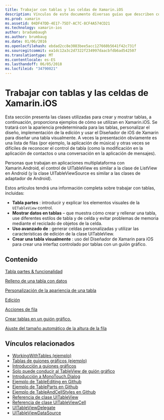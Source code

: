```yaml
---
title: Trabajar con tablas y las celdas de Xamarin.iOS
description: Vínculos de este documento diversas guías que describen cómo mostrar los datos con el control de UITableView en una aplicación de Xamarin.iOS.
ms.prod: xamarin
ms.assetid: 04DF47DD-4E17-75D7-AC7C-8CF4A574CD21
ms.technology: xamarin-ios
author: bradumbaugh
ms.author: brumbaug
ms.date: 01/06/2016
ms.openlocfilehash: ebdad2cc8e3083bee5acc127660b5641f42c731f
ms.sourcegitcommit: ea1dc12a3c2d7322f234997daacbfdb6ad542507
ms.translationtype: MT
ms.contentlocale: es-ES
ms.lasthandoff: 06/05/2018
ms.locfileid: "34790021"
---
```

# <a name="working-with-tables-and-cells-in-xamarinios"></a>Trabajar con tablas y las celdas de Xamarin.iOS

Esta sección presenta las clases utilizadas para crear y mostrar tablas, a continuación, proporciona ejemplos de cómo se utilizan en Xamarin.iOS. Se tratará con la apariencia predeterminada para las tablas, personalizar el diseño, implementación de la edición y usar el Diseñador de iOS de Xamarin para diseñar una tabla visualmente. A veces la presentación obviamente es una lista de filas (por ejemplo, la aplicación de música) y otras veces se difíciles de reconocer el control de tabla (como la modificación en la aplicación de contactos o una conversación en la aplicación de mensajes).

Personas que trabajan en aplicaciones multiplataforma con Xamarin.Android, el control de UITableView es similar a la clase de ListView en Android (y la clase UITableViewSource es similar a las clases de adaptador de Android).

Estos artículos tendrá una información completa sobre trabajar con tablas, incluidas:

-   **Tabla partes** : introducir y explicar los elementos visuales de la `UITableView` control. 
-   **Mostrar datos en tablas** – que muestra cómo crear y rellenar una tabla, use diferentes estilos de tabla y de celda y evitar problemas de memoria mediante el reciclado de objetos de la celda. 
-   **Uso avanzado de** : generar celdas personalizadas y utilizar las características de edición de la clase UITableView. 
-   **Crear una tabla visualmente** : uso del Diseñador de Xamarin para iOS para crear una interfaz controlado por tablas con un guión gráfico. 

## <a name="contents"></a>Contenido

 [Tabla partes &amp; funcionalidad](~/ios/user-interface/controls/tables/table-parts-and-functionality.md)

 [Relleno de una tabla con datos](~/ios/user-interface/controls/tables/populating-a-table-with-data.md)

 [Personalización de la apariencia de una tabla](~/ios/user-interface/controls/tables/customizing-table-appearance.md)

 [Edición](~/ios/user-interface/controls/tables/editing.md)
 
 [Acciones de fila](~/ios/user-interface/controls/tables/row-action.md)

 [Crear tablas en un guión gráfico.](~/ios/user-interface/controls/tables/creating-tables-in-a-storyboard.md)
 
 [Ajuste del tamaño automático de la altura de la fila](~/ios/user-interface/controls/tables/autosizing-row-height.md)

## <a name="related-links"></a>Vínculos relacionados

- [WorkingWithTables (ejemplo)](https://developer.xamarin.com/samples/monotouch/WorkingWithTables/)
- [Tablas de guiones gráficos (ejemplo)](https://developer.xamarin.com/samples/monotouch/StoryboardTable/)
- [Introducción a guiones gráficos](~/ios/user-interface/storyboards/index.md)
- [Solo puede conducir al TableView de guión gráfico](https://developer.xamarin.com/recipes/ios/general/storyboard/storyboard_a_tableview)
- [Introducción a MonoTouch.Dialog](~/ios/user-interface/monotouch.dialog/index.md)
- [Ejemplo de TableEditing en Github](https://github.com/xamarin/monotouch-samples/tree/master/TableEditing)
- [Ejemplo de TableParts en Github](https://github.com/xamarin/monotouch-samples/tree/master/TableParts)
- [Ejemplo de TableAndCellStyles en Github](https://github.com/xamarin/mobile-samples/tree/master/TablesLists)
- [Referencia de clase UITableView](https://developer.apple.com/library/ios/documentation/UIKit/Reference/UITableView_Class/)
- [Referencia de clase UITableViewCell](https://developer.apple.com/library/ios/documentation/UIKit/Reference/UITableViewCell_Class/)
- [UITableViewDelegate](https://developer.apple.com/library/ios/documentation/UIKit/Reference/UITableViewDelegate_Protocol/)
- [UITableViewDataSource](https://developer.apple.com/library/ios/documentation/UIKit/Reference/UITableViewDataSource_Protocol/)
